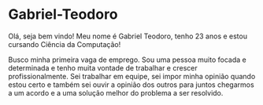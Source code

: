 # Gabriel-Teodoro
Olá, seja bem vindo! Meu nome é Gabriel Teodoro, tenho 23 anos e estou cursando Ciência da Computação!

Busco minha primeira vaga de emprego. Sou uma pessoa muito focada e determinada e tenho muita vontade de trabalhar e crescer profissionalmente. Sei trabalhar em equipe, sei impor minha opinião quando estou certo e também sei ouvir a opinião dos outros para juntos chegarmos a um acordo e a uma solução melhor do problema a ser resolvido.
